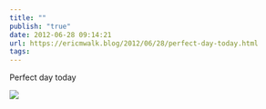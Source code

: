 ```yaml
---
title: ""
publish: "true"
date: 2012-06-28 09:14:21
url: https://ericmwalk.blog/2012/06/28/perfect-day-today.html
tags: 
---
```


Perfect day today

![](https://ericmwalk.blog/uploads/2022/9db17b7df6.jpg)